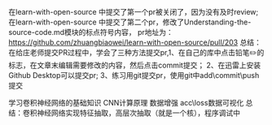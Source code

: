 在learn-with-open-source 中提交了第一个pr被关闭了，因为没有及时review; 在learn-with-open-source 中提交了第二个pr，修改了Understanding-the-source-code.md模块的标点符号内容， pr地址为：https://github.com/zhuangbiaowei/learn-with-open-source/pull/203 总结：在给庄老师提交PR过程中，学会了三种方法提交pr,1、在自己的库中点击铅笔✏️的标志，在文章末编辑需要修改的内容，然后点击commit提交；
2、在迅雷上安装Github Desktop可以提交pr;
3、练习用git提交pr，使用git中add\commit\push提交

学习卷积神经网络的基础知识 CNN计算原理 数据增强 acc\loss数据可视化
总结：卷积神经网络实现特征抽取，高层次抽取（就是一个核），程序调试中
